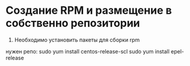 # Создание RPM и размещение в собственно репозитории

1. Необходимо установить пакеты для сборки rpm 

нужен репо:
sudo yum install centos-release-scl
sudo yum install epel-release
